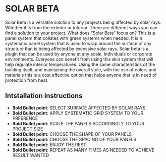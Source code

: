 # SOLAR BETA

Solar Beta is a versatile solution to any projects being affected by solar rays. Whether it is from the exterior or interior. There are different ways you can find a solution to your project. What does “Solar Beta” focus on? This is a panel system that collates with green systems when needed. It is a systematic panel system that is used to wrap around the surface of any structure that is being affected by excessive solar rays. Solar beta is a plugin that can be used by anyone at any scale.  Individuals or corporate environments. Everyone can benefit from using this skin system that will help regulate interior temperatures. Using the same characteristics of the building itself, and maintaining the overall style, with the use of colors and materials this is a cost effective option that helps anyone that is in need of protection from heat.

## Intstallation instructions

- **Bold Bullet point:** SELECT SURFACE AFFECTED BY SOLAR RAYS
- **Bold Bullet point:** APPLY SYSTEMATIC GRID SYSTEM TO YOUR PRFERENCE
- **Bold Bullet point:** SCALE THE PANELS ACCORDINGLY TO YOUR PROJECT SIZE
- **Bold Bullet point:** CHOOSE THE SHAPE OF YOUR PANELS
- **Bold Bullet point:** CHOOSE THE SPACING OF YOUR PANELS
- **Bold Bullet point:** ENJOY THE REST
- **Bold Bullet point:** REPEAT AS MANY TIMES AS NEEDED TO ACHIEVE RESULT WANTED
